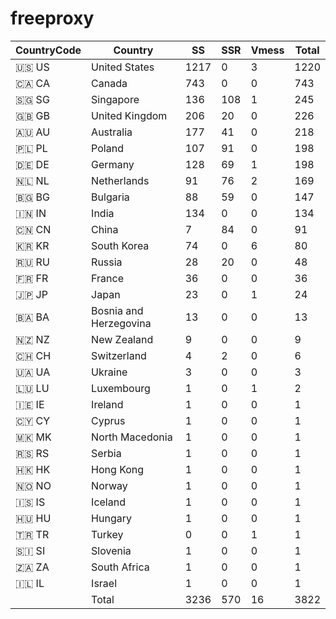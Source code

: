 # freeproxy

|CountryCode|Country|SS|SSR|Vmess|Total|
|  ----  | ----  |  ----  | ----  |  ----  | ----  |
|🇺🇸 US|United States|1217|0|3|1220|
|🇨🇦 CA|Canada|743|0|0|743|
|🇸🇬 SG|Singapore|136|108|1|245|
|🇬🇧 GB|United Kingdom|206|20|0|226|
|🇦🇺 AU|Australia|177|41|0|218|
|🇵🇱 PL|Poland|107|91|0|198|
|🇩🇪 DE|Germany|128|69|1|198|
|🇳🇱 NL|Netherlands|91|76|2|169|
|🇧🇬 BG|Bulgaria|88|59|0|147|
|🇮🇳 IN|India|134|0|0|134|
|🇨🇳 CN|China|7|84|0|91|
|🇰🇷 KR|South Korea|74|0|6|80|
|🇷🇺 RU|Russia|28|20|0|48|
|🇫🇷 FR|France|36|0|0|36|
|🇯🇵 JP|Japan|23|0|1|24|
|🇧🇦 BA|Bosnia and Herzegovina|13|0|0|13|
|🇳🇿 NZ|New Zealand|9|0|0|9|
|🇨🇭 CH|Switzerland|4|2|0|6|
|🇺🇦 UA|Ukraine|3|0|0|3|
|🇱🇺 LU|Luxembourg|1|0|1|2|
|🇮🇪 IE|Ireland|1|0|0|1|
|🇨🇾 CY|Cyprus|1|0|0|1|
|🇲🇰 MK|North Macedonia|1|0|0|1|
|🇷🇸 RS|Serbia|1|0|0|1|
|🇭🇰 HK|Hong Kong|1|0|0|1|
|🇳🇴 NO|Norway|1|0|0|1|
|🇮🇸 IS|Iceland|1|0|0|1|
|🇭🇺 HU|Hungary|1|0|0|1|
|🇹🇷 TR|Turkey|0|0|1|1|
|🇸🇮 SI|Slovenia|1|0|0|1|
|🇿🇦 ZA|South Africa|1|0|0|1|
|🇮🇱 IL|Israel|1|0|0|1|
||Total|3236|570|16|3822|
